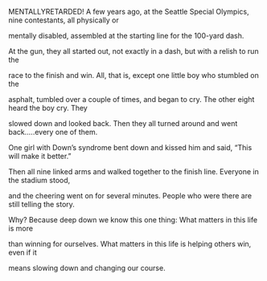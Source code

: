 


MENTALLYRETARDED!
A few years ago, at the Seattle Special Olympics, nine contestants, all
physically or

mentally disabled, assembled at the starting line for the 100-yard dash.

At the gun, they all started out, not exactly in a dash, but with a
relish to run the

race to the finish and win. All, that is, except one little boy who
stumbled on the

asphalt, tumbled over a couple of times, and began to cry. The other
eight heard the boy cry. They

slowed down and looked back. Then they all turned around and went
back.....every one of them.

One girl with Down’s syndrome bent down and kissed him and said, “This
will make it better.”

Then all nine linked arms and walked together to the finish line.
Everyone in the stadium stood,

and the cheering went on for several minutes. People who were there are
still telling the story.

Why? Because deep down we know this one thing: What matters in this life
is more

than winning for ourselves. What matters in this life is helping others
win, even if it

means slowing down and changing our course.


